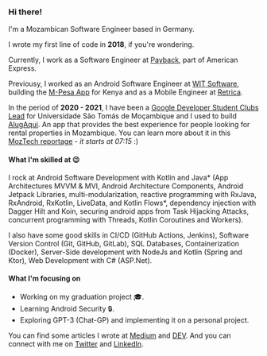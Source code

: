 ### Hi there!

I'm a Mozambican Software Engineer based in Germany.

I wrote my first line of code in **2018**, if you're wondering.

Currently, I work as a Software Engineer at [Payback](https://play.google.com/store/apps/details?id=de.payback.client.android&hl=en_US&gl=US), part of American Express.

Previousy, I worked as an Android Software Engineer at [WIT Software](https://www.wit-software.com/), building the [M-Pesa App](https://play.google.com/store/apps/details?id=com.safaricom.mpesa.lifestyle) for Kenya and as a Mobile Engineer at [Retrica](https://retrica.co/).

In the period of **2020 - 2021**, I have been a [Google Developer Student Clubs Lead](https://developers.google.com/community/gdsc/leads) for Universidade São Tomás de Moçambique and I used to build [AlugAqui](https://play.google.com/store/apps/details?id=com.calleb.alugaqui). An app that provides the best experience for people looking for rental properties in Mozambique. You can learn more about it in this [MozTech reportage](https://play.stv.co.mz/espaco-fundaso/c/0/i/59785428/video-14247) - _it starts at 07:15_ :)

#### What I'm skilled at 😉
I rock at Android Software Development with Kotlin and Java* (App Architectures MVVM & MVI, Android Architecture Components, Android Jetpack Libraries, multi-modularization, reactive programming with RxJava, RxAndroid, RxKotlin, LiveData, and Kotlin Flows*, dependency injection with Dagger Hilt and Koin, securing android apps from Task Hijacking Attacks, concurrent programming with Threads, Kotlin Coroutines and Workers).

I also have some good skills in CI/CD (GitHub Actions, Jenkins), Software Version Control (Git, GitHub, GitLab), SQL Databases, Containerization (Docker), Server-Side development with NodeJs and Kotlin (Spring and Ktor), Web Development with C# (ASP.Net).

#### What I'm focusing on
- Working on my graduation project 🎓.
- Learning Android Security 🔒.
- Exploring GPT-3 (Chat-GP) and implementing  it on a personal project.

You can find some articles I wrote at [Medium](https://medium.com/@callebdev) and [DEV](https://dev.to/callebdev). And you can connect with me on [Twitter](https://twitter.com/callebdev) and [LinkedIn](https://www.linkedin.com/in/callebdev/).
